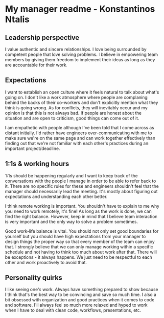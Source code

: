 # My manager readme - Konstantinos Ntalis

## Leadership perspective

I value authentic and sincere relationships. I love being surrounded by competent people that love solving problems. I believe in empowering team members by giving them freedom to implement their ideas as long as they are accountable for their work.

## Expectations

I want to establish an open culture where it feels natural to talk about what's going on. I don't like a work atmosphere where people are complaning behind the backs of their co-workers and don't explicitly mention what they think is going wrong.
As for conflicts, they will inevitably occur and my opinion is that this is not always bad. If people are honest about the situation and are open to criticism, good things can come out of it.

I am empathetic with people although I've been told that I come across as distant initially. I'd rather have engineers over-communicating with me to make sure we're on the same page and can work together effectively than finding out that we're not familiar with each other's practices during an important project/deadline.


## 1:1s & working hours

1:1s should be happening regularly and I want to keep track of the conversations with the people I manage in order to be able to refer back to it. There are no specific rules for these and engineers shouldn't feel that the manager should necessarily lead the meeting. It's mostly about figuring out expectations and understanding each other better.

I think remote working is important. You shouldn't have to explain to me why you need to work remotely, it's fine! As long as the work is done, we can find the right balance. However, keep in mind that I believe team interaction is very important and the only way to solve a problem sometimes.

Good work-life balance is vital. You should not only set good boundaries for yourself but you should have high expectations from your manager to design things the proper way so that every member of the team can enjoy that. I strongly believe that we can only manage working within a specific schedule and not having to think too much about work after that. There will be exceptions - it always happens. We just need to be respectful to each other and work proactively to avoid that.

## Personality quirks

I like seeing one's work. Always have something prepared to show because I think that's the best way to be convincing and save so much time. I also a bit obsessed with organization and good practices when it comes to code and software. I'll always feel so much more relaxed and hyped to work when I have to deal with clean code, workflows, presentations, etc. 
